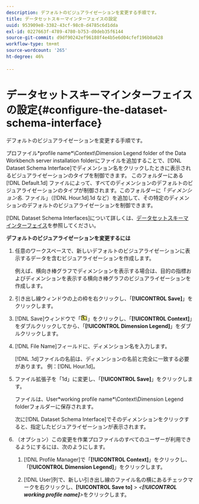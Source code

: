 ```yaml
---
description: デフォルトのビジュアライゼーションを変更する手順です。
title: データセットスキーマインターフェイスの設定
uuid: 953909e8-3382-43cf-98c0-d4785c6d1dda
exl-id: 0227663f-4789-4780-b753-d0deb35f6144
source-git-commit: d9df90242ef96188f4e4b5e6d04cfef196b0a628
workflow-type: tm+mt
source-wordcount: '265'
ht-degree: 46%

---
```


# データセットスキーマインターフェイスの設定{#configure-the-dataset-schema-interface}

デフォルトのビジュアライゼーションを変更する手順です。

プロファイル\*profile name*\Context\Dimension Legend folder of the Data Workbench server installation folderにファイルを追加することで、[!DNL Dataset Schema Interface]でディメンション名をクリックしたときに表示されるビジュアライゼーションのタイプを制御できます。 このフォルダーにある [!DNL Default.1d] ファイルによって、すべてのディメンションのデフォルトのビジュアライゼーションのタイプが制御されます。このフォルダーに「*ディメンション名*. ファイル」（[!DNL Hour.1d].1d など）を追加して、その特定のディメンションのデフォルトのビジュアライゼーションを制御できます。

[!DNL Dataset Schema Interfaces]について詳しくは、[データセットスキーマインターフェイス](../../../home/c-get-started/c-admin-intrf/c-dtst-sch-intrf.md#concept-e147b3a5b542453ca2b121e1c85bb175)を参照してください。

**デフォルトのビジュアライゼーションを変更するには**

1. 任意のワークスペースで、新しいデフォルトのビジュアライゼーションに表示するデータを含むビジュアライゼーションを作成します。

   例えば、横向き棒グラフでディメンションを表示する場合は、目的の指標およびディメンションを表示する横向き棒グラフのビジュアライゼーションを作成します。

1. 引き出し線ウィンドウの上の枠を右クリックし、「**[!UICONTROL Save]**」をクリックします。
1. [!DNL Save]ウィンドウで「![](assets/btn_folder_up.png)」をクリックし、「**[!UICONTROL Context]**」をダブルクリックしてから、「**[!UICONTROL Dimension Legend]**」をダブルクリックします。
1. [!DNL File Name]フィールドに、ディメンション名を入力します。

   [!DNL .1d]ファイルの名前は、ディメンションの名前と完全に一致する必要があります。 例：[!DNL Hour.1d]。

1. ファイル拡張子を「1d」に変更し、「**[!UICONTROL Save]**」をクリックします。

   ファイルは、User\*working profile name*\Context\Dimension Legend folderフォルダーに保存されます。

   次に[!DNL Dataset Schema Interface]でそのディメンションをクリックすると、指定したビジュアライゼーションが表示されます。

1. （オプション）この変更を作業プロファイルのすべてのユーザーが利用できるようにするには、次のようにします。

   1. [!DNL Profile Manager]で「**[!UICONTROL Context]**」をクリックし、「**[!UICONTROL Dimension Legend]**」をクリックします。

   1. [!DNL User]列で、新しい引き出し線のファイル名の横にあるチェックマークを右クリックし、**[!UICONTROL Save to]** > *&lt;**[!UICONTROL working profile name]**>*&#x200B;をクリックします。
